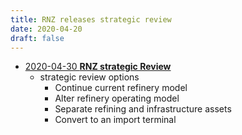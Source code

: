 ```yaml
---
title: RNZ releases strategic review
date: 2020-04-20
draft: false
---
```


- [2020-04-30 **RNZ strategic Review**](/assets/RNZ-Strategic-Review.pdf)
    - strategic review options
        - Continue current refinery model
        - Alter refinery operating model
        - Separate refining and infrastructure assets
        - Convert to an import terminal        

